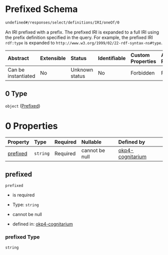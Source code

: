 # Prefixed Schema

```txt
undefined#/responses/select/definitions/IRI/oneOf/0
```

An IRI prefixed with a prefix. The prefixed IRI is expanded to a full IRI using the prefix definition specified in the query. For example, the prefixed IRI `rdf:type` is expanded to `http://www.w3.org/1999/02/22-rdf-syntax-ns#type`.

| Abstract            | Extensible | Status         | Identifiable | Custom Properties | Additional Properties | Access Restrictions | Defined In                                                                     |
| :------------------ | :--------- | :------------- | :----------- | :---------------- | :-------------------- | :------------------ | :----------------------------------------------------------------------------- |
| Can be instantiated | No         | Unknown status | No           | Forbidden         | Forbidden             | none                | [okp4-cognitarium.json\*](schema/okp4-cognitarium.json "open original schema") |

## 0 Type

`object` ([Prefixed](okp4-cognitarium-responses-selectresponse-definitions-iri-oneof-prefixed.md))

# 0 Properties

| Property              | Type     | Required | Nullable       | Defined by                                                                                                                                                                                    |
| :-------------------- | :------- | :------- | :------------- | :-------------------------------------------------------------------------------------------------------------------------------------------------------------------------------------------- |
| [prefixed](#prefixed) | `string` | Required | cannot be null | [okp4-cognitarium](okp4-cognitarium-responses-selectresponse-definitions-iri-oneof-prefixed-properties-prefixed.md "undefined#/responses/select/definitions/IRI/oneOf/0/properties/prefixed") |

## prefixed

`prefixed`

* is required

* Type: `string`

* cannot be null

* defined in: [okp4-cognitarium](okp4-cognitarium-responses-selectresponse-definitions-iri-oneof-prefixed-properties-prefixed.md "undefined#/responses/select/definitions/IRI/oneOf/0/properties/prefixed")

### prefixed Type

`string`
